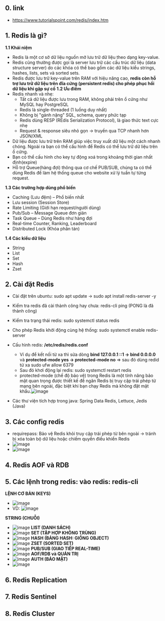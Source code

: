 ## 0. link
- https://www.tutorialspoint.com/redis/index.htm

## 1. Redis là gì?
**1.1 Khái niệm**
- Redis là một cơ sở dữ liệu nguồn mở lưu trữ dữ liệu theo dạng key-value.
- Redis cũng thường được gọi là server lưu trữ các cấu trúc dữ liệu (data structure server) do các khóa có thể bao gồm các dữ liệu kiểu strings, hashes, lists, sets và sorted sets.
- Redis được lưu trữ key-value trên RAM với hiệu năng cao, **redis còn hỗ trợ lưu trữ dữ liệu trên đĩa cứng (persistent redis) cho phép phục hồi dữ liệu khi gặp sự cố**
**1.2 Ưu điểm**
- Redis nhanh và nhẹ:
  + Tất cả dữ liệu được lưu trong RAM, không phải trên ổ cứng như MySQL hay PostgreSQL
  + Redis là single-threaded (1 luồng duy nhất)
  + Không bị "gánh nặng" SQL, schema, query phức tạp
  + Redis dùng RESP (REdis Serialization Protocol), là giao thức text cực nhẹ
  + Request & response siêu nhỏ gọn → truyền qua TCP nhanh hơn JSON/XML
- Dữ liệu được lưu trữ trên RAM giúp việc truy xuất dữ liệu một cách nhanh chóng. Ngoài ra bạn có thể cấu hình để Redis có thể lưu trữ dữ liệu trên ổ cứng.
- Bạn có thể cấu hình cho key tự động xoá trong khoảng thời gian nhất định(expire)
- Hỗ trợ Queue(hàng đợi) thông qua cơ chế PUB/SUB, chúng ta có thể dùng Redis để làm hệ thống queue cho website xử lý tuần tự từng request.

**1.3 Các trường hợp dùng phổ biến**
- Caching (Lưu đệm) – Phổ biến nhất
- Lưu session (Session Store)
- Rate Limiting (Giới hạn request/người dùng)
- Pub/Sub – Message Queue đơn giản
- Task Queue – Dùng Redis như hàng đợi
- Real-time Counter, Ranking, Leaderboard
- Distributed Lock (Khóa phân tán)

**1.4 Các kiểu dữ liệu**
- String
- List
- Set
- Hash
- Zset

## 2. Cài đặt Redis
- Cài đặt trên ubuntu: sudo apt update -> sudo apt install redis-server -y
- Kiểm tra redis đã cài thành công hay chưa: redis-cli ping (PONG là đã thành công)
- Kiểm tra trạng thái redis: sudo systemctl status redis
- Cho phép Redis khởi động cùng hệ thống: sudo systemctl enable redis-server
- Cấu hình redis: **/etc/redis/redis.conf**
  + Ví dụ để kết nối từ xa thì sửa dòng **bind 127.0.0.1 ::1 -> bind 0.0.0.0** và **protected-mode yes -> protected-mode no** => sau đó dùng redid từ xa sudo ufw allow 6379
  + Sau đó khơi động lại redis: sudo systemctl restart redis
  + protected-mode (chế độ bảo vệ) trong Redis là một tính năng bảo mật quan trọng được thiết kế để ngăn Redis bị truy cập trái phép từ mạng bên ngoài, đặc biệt khi bạn chạy Redis mà không đặt mật khẩu.![image](https://github.com/user-attachments/assets/6f8b550e-f3f4-433f-8b7f-ad8de5701483)

- Các thư viện tích hợp trong java: Spring Data Redis, Lettuce, Jedis (Java)

## 3. Các config redis
- requirepass: Bảo vệ Redis khỏi truy cập trái phép từ bên ngoài → tránh bị xóa toàn bộ dữ liệu hoặc chiếm quyền điều khiển Redis
- ![image](https://github.com/user-attachments/assets/d4d818a5-8b5e-4e90-98d3-d52e67d37573)
- ![image](https://github.com/user-attachments/assets/98045c21-0cbc-45ae-b829-06506af318bf)

## 4. Redis AOF và RDB

## 5. Các lệnh trong redis: vào redis: redis-cli
**LỆNH CƠ BẢN (KEYS)**
- ![image](https://github.com/user-attachments/assets/1291940b-3036-49a4-b20f-06ce677b1b02)
- VD: ![image](https://github.com/user-attachments/assets/96efbcae-6af1-4e1e-b909-3e41f17a0c8b)

**STRING (CHUỖI)**
- ![image](https://github.com/user-attachments/assets/77444dee-b68d-4b63-825c-99c735cad861)
**LIST (DANH SÁCH)**
- ![image](https://github.com/user-attachments/assets/64d5ae16-0c9e-4720-aca6-e94cbf839329)
**SET (TẬP HỢP KHÔNG TRÙNG)**
- ![image](https://github.com/user-attachments/assets/ac9fc4a5-0cac-43d1-8bd2-b1b5b8061856)
**HASH (BẢNG HASH: GIỐNG OBJECT)**
- ![image](https://github.com/user-attachments/assets/a83c1690-b780-43dd-bb82-73bcfe7b5a64)
**ZSET (SORTED SET)**
- ![image](https://github.com/user-attachments/assets/ee5d7333-b2df-4810-a1c1-e3380c0e9abe)
**PUB/SUB (GIAO TIẾP REAL-TIME)**
- ![image](https://github.com/user-attachments/assets/4dca6443-af16-4d87-8913-23e82d9d0a0a)
**AOF/RDB và QUẢN TRỊ**
- ![image](https://github.com/user-attachments/assets/6a4c0a63-88f2-4b41-a4b0-f2b8c49f1671)
**AUTH (BẢO MẬT)**
- ![image](https://github.com/user-attachments/assets/2be32984-6d04-4501-b4db-744b8c7748f9)

## 6. Redis Replication
## 7. Redis Sentinel
## 8. Redis Cluster








